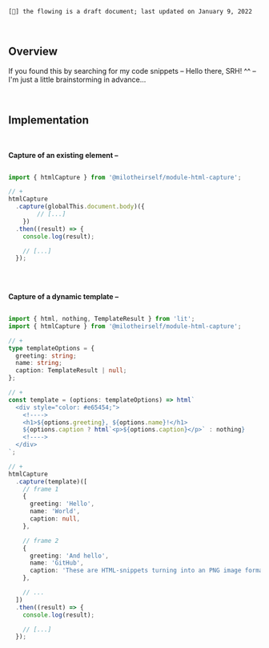 ```[🔖] the flowing is a draft document; last updated on January 9, 2022```

<br>

## Overview

If you found this by searching for my code snippets – Hello there, SRH! ^^ – I'm just a little brainstorming in advance...

<br>


## Implementation

<br>

**Capture of an existing element –**

```typescript
 
import { htmlCapture } from '@milotheirself/module-html-capture';

// +
htmlCapture
  .capture(globalThis.document.body)({
		// [...]
	})
  .then((result) => {
    console.log(result);

    // [...]
  });
  
```

<br>

**Capture of a dynamic template –**

```typescript
 
import { html, nothing, TemplateResult } from 'lit';
import { htmlCapture } from '@milotheirself/module-html-capture';

// +
type templateOptions = {
  greeting: string;
  name: string;
  caption: TemplateResult | null;
};

// +
const template = (options: templateOptions) => html`
  <div style="color: #e65454;">
    <!---->
    <h1>${options.greeting}, ${options.name}!</h1>
    ${options.caption ? html`<p>${options.caption}</p>` : nothing}
    <!---->
  </div>
`;

// +
htmlCapture
  .capture(template)([
    // frame 1
    {
      greeting: 'Hello',
      name: 'World',
      caption: null,
    },

    // frame 2
    {
      greeting: 'And hello',
      name: 'GitHub',
      caption: 'These are HTML-snippets turning into an PNG image format–',
    },

    // ...
  ])
  .then((result) => {
    console.log(result);

    // [...]
  });
  
```

<!--
### Contributing
[...]
-->
